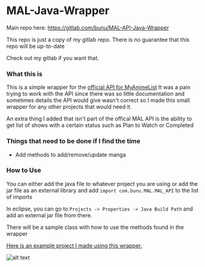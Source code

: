 # MAL-Java-Wrapper
Main repo here: https://gitlab.com/bunu/MAL-API-Java-Wrapper

This repo is just a copy of my gitlab repo. There is no guarantee that this repo will be up-to-date

Check out my gitlab if you want that.

### What this is 
This is a simple wrapper for the [official API for MyAnimeList](https://myanimelist.net/modules.php?go=api "MAL API Doc")
It was a pain trying to work with the API since there was so little documentation and sometimes details the API would give wasn't correct
so I made this small wrapper for any other projects that would need it.

An extra thing I added that isn't part of the offical MAL API is the ability to get list of shows with a certain status such as Plan to Watch or Completed

### Things that need to be done if I find the time
+ Add methods to add/remove/update manga

### How to Use
You can either add the java file to whatever project you are using or add the jar file as an external library and add
`import com.bunu.MAL.MAL_API` to the list of imports

In eclipse, you can go to `Projects -> Properties -> Java Build Path` and add an external jar file from there.

There will be a sample class with how to use the methods found in the wrapper

[Here is an example project I made using this wrapper.](https://gitlab.com/nithjino/MAL-Show-Randomizer)

![alt text](http://i.imgur.com/mwHrHWm.png)
